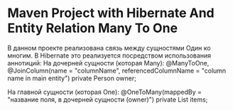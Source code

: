 # Maven Project with Hibernate And Entity Relation Many To One
В данном проекте реализована связь между сущностями Один ко многим.
В Hibernate это реализуется посредством использования аннотиций:
На дочерней сущности (которая Many): @ManyToOne, @JoinColumn(name = "columnName", referencedColumnName = "column name in main entity")
                                     private Person owner;
                                     
На главной сущности (которая One): @OneToMany(mappedBy = "название поля, в дочерней сущности (owner)")
                                   private List<Item> items; 
